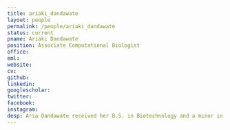 ```yaml
---
title: ariaki_dandawate
layout: people
permalink: /people/ariaki_dandawate
status: current
pname: Ariaki Dandawate
position: Associate Computational Biologist
office:
eml:
website:
cv:
github:
linkedin:
googlescholar:
twitter:
facebook:
instagram:
desp: Aria Dandawate received her B.S. in Biotechnology and a minor in Computer Science from New York University's Tandon School of Engineering in the spring of 2020. Her past experiences include a combination of wet lab Immunological research and some work involving the analysis of multi-omic biological data. She is interested in continuing to explore her interests at the intersection of Computational methods and Immunology to help fight disease. 
---
```

